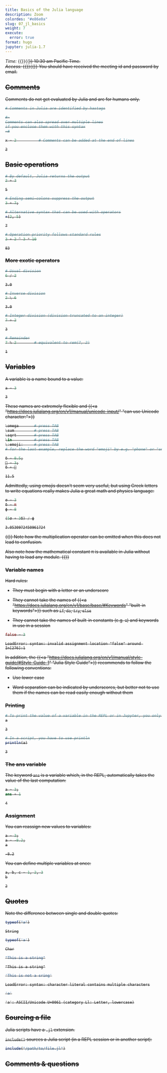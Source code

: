 ```yaml
---
title: Basics of the Julia language
description: Zoom
colordes: "#e86e0a"
slug: 07_jl_basics
weight: 7
execute:
  error: true
format: hugo
jupyter: julia-1.7
---
```




*Time:* {{<m>}}{{<s>}} 10:30 am Pacific Time.  
*Access:* {{<s>}}{{<s>}} You should have received the meeting id and password by email.

## Comments

Comments do not get evaluated by Julia and are for humans only.

``` julia
# Comments in Julia are identified by hastags
```

``` julia
#=
Comments can also spread over multiple lines
if you enclose them with this syntax
=#
```

``` julia
x = 2          # Comments can be added at the end of lines
```

    2

## Basic operations

``` julia
# By default, Julia returns the output
2 + 3
```

    5

``` julia
# Ending semi-colons suppress the output
3 + 7;
```

``` julia
# Alternative syntax that can be used with operators
+(2, 5)
```

    7

``` julia
# Operation priority follows standard rules
3 + 2 ^ 3 * 10
```

    83

### More exotic operators

``` julia
# Usual division
6 / 2
```

    3.0

``` julia
# Inverse division
2 \ 6
```

    3.0

``` julia
# Integer division (division truncated to an integer)
7 ÷ 2
```

    3

``` julia
# Remainder
7 % 2        # equivalent to rem(7, 2)
```

    1

## Variables

A variable is a name bound to a value:

``` julia
a = 3
```

    3

These names are extremely flexible and {{<a "https://docs.julialang.org/en/v1/manual/unicode-input/" "can use Unicode character:">}}

``` julia
\omega       # press TAB
\sum         # press TAB
\sqrt        # press TAB
\in          # press TAB
\:emoji:     # press TAB
# for the last example, replace the word "emoji" by e.g. "phone" or "snail"
```

``` julia
δ = 8.5;
🐌 = 3;
δ + 🐌
```

    11.5

Admittedly, using emojis doesn't seem very useful, but using Greek letters to write equations really makes Julia a great math and physics language:

``` julia
σ = 3
δ = π
ϕ = 8

(5σ + 3δ) / ϕ
```

    3.0530972450961724

{{<notes>}}
Note how the multiplication operator can be omitted when this does not lead to confusion.<br>

Also note how the mathematical constant π is available in Julia without having to load any module.
{{</notes>}}

### Variable names

Hard rules:

-   They must begin with a letter or an underscore

-   They cannot take the names of {{<a "https://docs.julialang.org/en/v1/base/base/#Keywords" "built-in keywords">}} such as `if`, `do`, `try`, `else`

-   They cannot take the names of built-in constants (e.g. `π`) and keywords in use in a session

``` julia
false = 3
```

    LoadError: syntax: invalid assignment location "false" around In[276]:1

In addition, the {{<a "https://docs.julialang.org/en/v1/manual/style-guide/#Style-Guide-1" "Julia Style Guide">}} recommends to follow the following conventions:

-   Use lower case

-   Word separation can be indicated by underscores, but better not to use them if the names can be read easily enough without them

### Printing

``` julia
# To print the value of a variable in the REPL or in Jupyter, you only need to call it
a
```

    3

``` julia
# In a script, you have to use println
println(a)
```

    3

### The ans variable

The keyword `ans` is a variable which, in the REPL, automatically takes the value of the last computation:

``` julia
a = 3;
ans + 1
```

    4

### Assignment

You can reassign new values to variables:

``` julia
a = 3;
a = -8.2;
a
```

    -8.2

You can define multiple variables at once:

``` julia
a, b, c = 1, 2, 3
b
```

    2

## Quotes

Note the difference between single and double quotes:

``` julia
typeof("a")
```

    String

``` julia
typeof('a')
```

    Char

``` julia
"This is a string"
```

    "This is a string"

``` julia
'This is not a sring'
```

    LoadError: syntax: character literal contains multiple characters

``` julia
'a'
```

    'a': ASCII/Unicode U+0061 (category Ll: Letter, lowercase)

## Sourcing a file

Julia scripts have a `.jl` extension.

`include()` sources a Julia script (in a REPL session or in another script):

``` julia
include("/path/to/file.jl")
```

## Comments & questions
